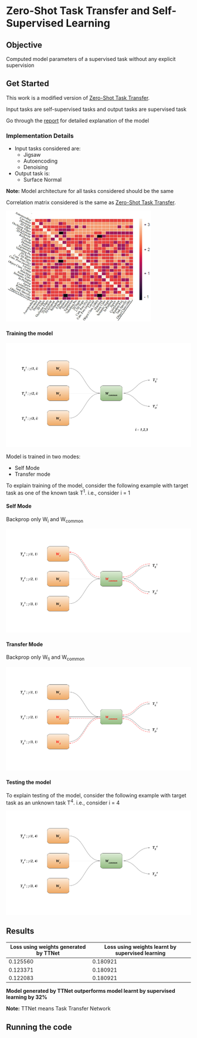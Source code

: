 # Zero-Shot Task Transfer and Self-Supervised Learning

## Objective
Computed model parameters of a supervised task without any explicit supervision

## Get Started
This work is a modified version of [Zero-Shot Task Transfer](https://openaccess.thecvf.com/content_CVPR_2019/papers/Pal_Zero-Shot_Task_Transfer_CVPR_2019_paper.pdf).

Input tasks are self-supervised tasks and output tasks are supervised task

Go through the [report](https://github.com/sagarjinde/Zero-Shot-Task-Transfer-and-Self-Supervised-Learning/blob/master/report.pdf) for detailed explanation of the model

### Implementation Details
- Input tasks considered are:
	- Jigsaw
	- Autoencoding
	- Denoising
- Output task is:
	- Surface Normal

**Note:** Model architecture for all tasks considered should be the same 

Correlation matrix considered is the same as [Zero-Shot Task Transfer](https://openaccess.thecvf.com/content_CVPR_2019/papers/Pal_Zero-Shot_Task_Transfer_CVPR_2019_paper.pdf).

![correlation matrix](https://github.com/sagarjinde/Zero-Shot-Task-Transfer-and-Self-Supervised-Learning/blob/master/figs/correlation_matrix.png)

#### Training the model

![train mode](https://github.com/sagarjinde/Zero-Shot-Task-Transfer-and-Self-Supervised-Learning/blob/master/figs/train_model.png)

Model is trained in two modes:
- Self Mode
- Transfer mode

To explain training of the model, consider the following example with target task as one of the known task T<sup>1</sup>. i.e., consider i = 1

#### Self Mode
Backprop only W<sub>i</sub> and W<sub>common</sub>

![self mode](https://github.com/sagarjinde/Zero-Shot-Task-Transfer-and-Self-Supervised-Learning/blob/master/figs/self_model.png)

#### Transfer Mode
Backprop only W<sub>!i</sub> and W<sub>common</sub>

![transfer mode](https://github.com/sagarjinde/Zero-Shot-Task-Transfer-and-Self-Supervised-Learning/blob/master/figs/transfer_mode.png)

#### Testing the model

To explain testing of the model, consider the following example with target task as an unknown task T<sup>4</sup>. i.e., consider i = 4

![test mode](https://github.com/sagarjinde/Zero-Shot-Task-Transfer-and-Self-Supervised-Learning/blob/master/figs/test_model.png)

## Results

| Loss using weights generated by TTNet | Loss using weights learnt by supervised learning |
| --- | --- |
| 0.125560 | 0.180921 |
| 0.123371 | 0.180921 | 
| 0.122083 | 0.180921 |

**Model generated by TTNet outperforms model learnt by supervised learning by 32%**

**Note:** TTNet means Task Transfer Network

## Running the code

